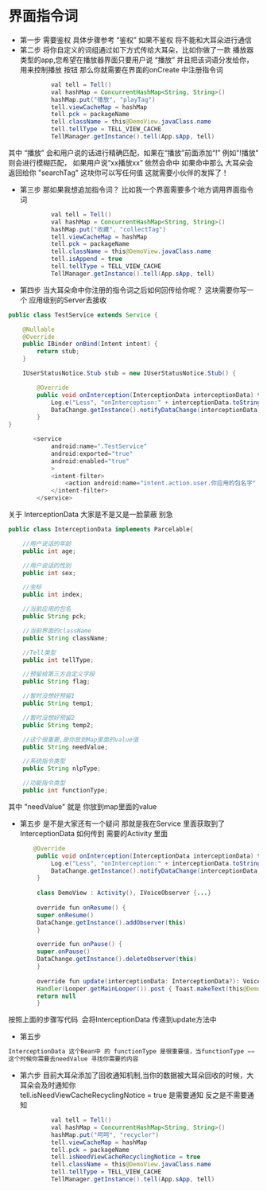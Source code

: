 
# 界面指令词

- 第一步 需要鉴权 具体步骤参考 “鉴权” 如果不鉴权 将不能和大耳朵进行通信
- 第二步 将你自定义的词组通过如下方式传给大耳朵，比如你做了一款 播放器类型的app,您希望在播放器界面只要用户说 “播放” 并且把该词语分发给你，用来控制播放 按钮 那么你就需要在界面的onCreate 中注册指令词<br>
```java
            val tell = Tell()
            val hashMap = ConcurrentHashMap<String, String>()
            hashMap.put("播放", "playTag")
            tell.viewCacheMap = hashMap
            tell.pck = packageName
            tell.className = this@DemoView.javaClass.name
            tell.tellType = TELL_VIEW_CACHE
            TellManager.getInstance().tell(App.sApp, tell)
```
其中 “播放” 会和用户说的话进行精确匹配，如果在“播放”前面添加“!” 例如"!播放" 则会进行模糊匹配，
 如果用户说“xx播放xx” 依然会命中
 如果命中那么 大耳朵会返回给你 "searchTag" 这块你可以写任何值 这就需要小伙伴的发挥了！<br>
- 第三步 那如果我想追加指令词？ 比如我一个界面需要多个地方调用界面指令词
```java
            val tell = Tell()
            val hashMap = ConcurrentHashMap<String, String>()
            hashMap.put("收藏", "collectTag")
            tell.viewCacheMap = hashMap
            tell.pck = packageName
            tell.className = this@DemoView.javaClass.name
            tell.isAppend = true
            tell.tellType = TELL_VIEW_CACHE
            TellManager.getInstance().tell(App.sApp, tell)
```
- 第四步 当大耳朵命中你注册的指令词之后如何回传给你呢？ 这块需要你写一个 应用级别的Server去接收
```java
public class TestService extends Service {

    @Nullable
    @Override
    public IBinder onBind(Intent intent) {
        return stub;
    }

    IUserStatusNotice.Stub stub = new IUserStatusNotice.Stub() {

        @Override
        public void onInterception(InterceptionData interceptionData) throws RemoteException {
            Log.e("Less", "onInterception:" + interceptionData.toString());
            DataChange.getInstance().notifyDataChange(interceptionData);
        }
}

       <service
            android:name=".TestService"
            android:exported="true"
            android:enabled="true"
            >
            <intent-filter>
                <action android:name="intent.action.user.你应用的包名字" />
            </intent-filter>
        </service>
```
关于 InterceptionData 大家是不是又是一脸蒙蔽 别急
```java
public class InterceptionData implements Parcelable{

    //用户说话的年龄
    public int age;

    //用户说话的性别
    public int sex;

    //坐标
    public int index;

    //当前应用的包名
    public String pck;

    //当前界面的className
    public String className;

    //Tell类型
    public int tellType;

    //预留给第三方自定义字段
    public String flag;

    //暂时没想好预留1
    public String temp1;

    //暂时没想好预留2
    public String temp2;

    //这个很重要,是你放到Map里面的value值
    public String needValue;

    //系统指令类型
    public String nlpType;

    //功能指令类型
    public int functionType;
```

其中 "needValue" 就是 你放到map里面的value <br>

- 第五步 是不是大家还有一个疑问 那就是我在Service 里面获取到了InterceptionData 如何传到 需要的Activity 里面
```java
       @Override
        public void onInterception(InterceptionData interceptionData) throws RemoteException {
            Log.e("Less", "onInterception:" + interceptionData.toString());
            DataChange.getInstance().notifyDataChange(interceptionData);
        }
        
        class DemoView : Activity(), IVoiceObserver {...}
        
        override fun onResume() {
        super.onResume()
        DataChange.getInstance().addObserver(this)
        }

        override fun onPause() {
        super.onPause()
        DataChange.getInstance().deleteObserver(this)
        }
        
        override fun update(interceptionData: InterceptionData?): VoiceFeedback? {
        Handler(Looper.getMainLooper()).post { Toast.makeText(this@DemoView, "接到了:" + interceptionData.toString(),                   Toast.LENGTH_SHORT).show() }
        return null
        }
```

按照上面的步骤写代码  会将InterceptionData 传递到update方法中<br>

- 第五步
```java
InterceptionData 这个Bean中 的 functionType 是很重要值，当functionType == -1 的时候 
这个时候你需要去needValue 寻找你需要的内容
```
- 第六步
目前大耳朵添加了回收通知机制,当你的数据被大耳朵回收的时候，大耳朵会及时通知你<br>
tell.isNeedViewCacheRecyclingNotice = true 是需要通知 反之是不需要通知<br>
```java
            val tell = Tell()
            val hashMap = ConcurrentHashMap<String, String>()
            hashMap.put("呵呵", "recycler")
            tell.viewCacheMap = hashMap
            tell.pck = packageName
            tell.isNeedViewCacheRecyclingNotice = true
            tell.className = this@DemoView.javaClass.name
            tell.tellType = TELL_VIEW_CACHE
            TellManager.getInstance().tell(App.sApp, tell)
```
